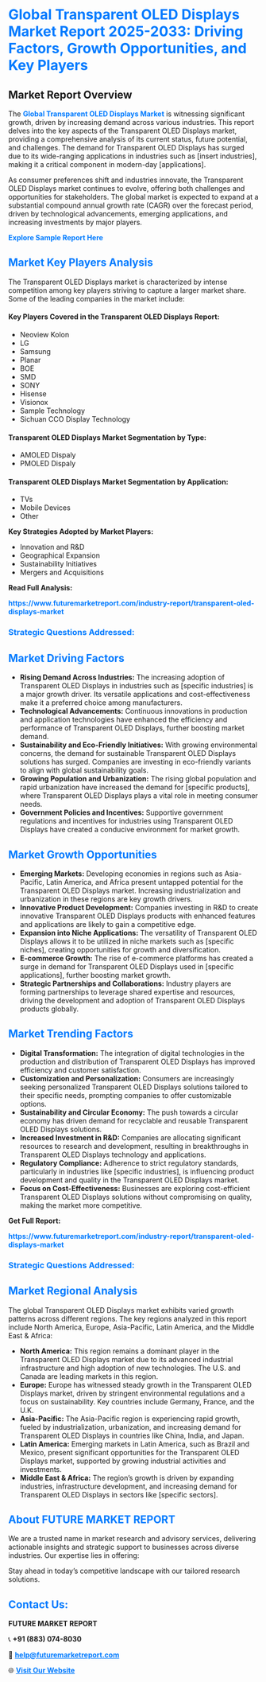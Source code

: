 <h1 style="color: #007BFF;">Global Transparent OLED Displays Market Report 2025-2033: Driving Factors, Growth Opportunities, and Key Players</h1>

<section id="overview">
<h2>Market Report Overview</h2>
<p>The <a href="https://www.futuremarketreport.com/industry-report/transparent-oled-displays-market" style="color: #007BFF; text-decoration: none;"><strong>Global Transparent OLED Displays Market</strong></a> is witnessing significant growth, driven by increasing demand across various industries. This report delves into the key aspects of the Transparent OLED Displays market, providing a comprehensive analysis of its current status, future potential, and challenges. The demand for Transparent OLED Displays has surged due to its wide-ranging applications in industries such as [insert industries], making it a critical component in modern-day [applications].</p>
<p>As consumer preferences shift and industries innovate, the Transparent OLED Displays market continues to evolve, offering both challenges and opportunities for stakeholders. The global market is expected to expand at a substantial compound annual growth rate (CAGR) over the forecast period, driven by technological advancements, emerging applications, and increasing investments by major players.</p>
</section>

<section id="overview">
<p><a href="https://www.futuremarketreport.com/request-sample/reportId=82544" style="color: #007BFF; text-decoration: none;"><strong>Explore Sample Report Here</strong></a></p>
</section>

<section id="key-players">
<h2 style="color: #007BFF;">Market Key Players Analysis</h2>
<p>The Transparent OLED Displays market is characterized by intense competition among key players striving to capture a larger market share. Some of the leading companies in the market include:</p>
<h4>Key Players Covered in the Transparent OLED Displays Report:</h4>
<ul><li>Neoview Kolon</li><li>LG</li><li>Samsung</li><li>Planar</li><li>BOE</li><li>SMD</li><li>SONY</li><li>Hisense</li><li>Visionox</li><li>Sample Technology</li><li>Sichuan CCO Display Technology</li></ul>
<h4>Transparent OLED Displays Market Segmentation by Type:</h4>
<ul><li>AMOLED Dispaly</li><li>PMOLED Dispaly</li></ul>

<h4>Transparent OLED Displays Market Segmentation by Application:</h4>
<ul><li>TVs</li><li>Mobile Devices</li><li>Other</li></ul>
<p><strong>Key Strategies Adopted by Market Players:</strong></p>
<ul>
<li>Innovation and R&D</li>
<li>Geographical Expansion</li>
<li>Sustainability Initiatives</li>
<li>Mergers and Acquisitions</li>
</ul>
</section>

<section>
<p><strong>Read Full Analysis: </strong></p><a href="https://www.futuremarketreport.com/industry-report/transparent-oled-displays-market" style="color: #007BFF; text-decoration: none;"><strong>https://www.futuremarketreport.com/industry-report/transparent-oled-displays-market</strong></a>
<h3 style="color: #007BFF;">Strategic Questions Addressed:</h3>
</section>

<section id="driving-factors">
<h2 style="color: #007BFF;">Market Driving Factors</h2>
<ul>
<li><strong>Rising Demand Across Industries:</strong> The increasing adoption of Transparent OLED Displays in industries such as [specific industries] is a major growth driver. Its versatile applications and cost-effectiveness make it a preferred choice among manufacturers.</li>
<li><strong>Technological Advancements:</strong> Continuous innovations in production and application technologies have enhanced the efficiency and performance of Transparent OLED Displays, further boosting market demand.</li>
<li><strong>Sustainability and Eco-Friendly Initiatives:</strong> With growing environmental concerns, the demand for sustainable Transparent OLED Displays solutions has surged. Companies are investing in eco-friendly variants to align with global sustainability goals.</li>
<li><strong>Growing Population and Urbanization:</strong> The rising global population and rapid urbanization have increased the demand for [specific products], where Transparent OLED Displays plays a vital role in meeting consumer needs.</li>
<li><strong>Government Policies and Incentives:</strong> Supportive government regulations and incentives for industries using Transparent OLED Displays have created a conducive environment for market growth.</li>
</ul>
</section>

<section id="growth-opportunities">
<h2 style="color: #007BFF;">Market Growth Opportunities</h2>
<ul>
<li><strong>Emerging Markets:</strong> Developing economies in regions such as Asia-Pacific, Latin America, and Africa present untapped potential for the Transparent OLED Displays market. Increasing industrialization and urbanization in these regions are key growth drivers.</li>
<li><strong>Innovative Product Development:</strong> Companies investing in R&D to create innovative Transparent OLED Displays products with enhanced features and applications are likely to gain a competitive edge.</li>
<li><strong>Expansion into Niche Applications:</strong> The versatility of Transparent OLED Displays allows it to be utilized in niche markets such as [specific niches], creating opportunities for growth and diversification.</li>
<li><strong>E-commerce Growth:</strong> The rise of e-commerce platforms has created a surge in demand for Transparent OLED Displays used in [specific applications], further boosting market growth.</li>
<li><strong>Strategic Partnerships and Collaborations:</strong> Industry players are forming partnerships to leverage shared expertise and resources, driving the development and adoption of Transparent OLED Displays products globally.</li>
</ul>
</section>

<section id="trending-factors">
<h2 style="color: #007BFF;">Market Trending Factors</h2>
<ul>
<li><strong>Digital Transformation:</strong> The integration of digital technologies in the production and distribution of Transparent OLED Displays has improved efficiency and customer satisfaction.</li>
<li><strong>Customization and Personalization:</strong> Consumers are increasingly seeking personalized Transparent OLED Displays solutions tailored to their specific needs, prompting companies to offer customizable options.</li>
<li><strong>Sustainability and Circular Economy:</strong> The push towards a circular economy has driven demand for recyclable and reusable Transparent OLED Displays solutions.</li>
<li><strong>Increased Investment in R&D:</strong> Companies are allocating significant resources to research and development, resulting in breakthroughs in Transparent OLED Displays technology and applications.</li>
<li><strong>Regulatory Compliance:</strong> Adherence to strict regulatory standards, particularly in industries like [specific industries], is influencing product development and quality in the Transparent OLED Displays market.</li>
<li><strong>Focus on Cost-Effectiveness:</strong> Businesses are exploring cost-efficient Transparent OLED Displays solutions without compromising on quality, making the market more competitive.</li>
</ul>
</section>

<section>
<p><strong>Get Full Report: </strong></p><a href="https://www.futuremarketreport.com/industry-report/transparent-oled-displays-market" style="color: #007BFF; text-decoration: none;"><strong>https://www.futuremarketreport.com/industry-report/transparent-oled-displays-market</strong></a>
<h3 style="color: #007BFF;">Strategic Questions Addressed:</h3>
</section>


<section id="regional-analysis">
<h2 style="color: #007BFF;">Market Regional Analysis</h2>
<p>The global Transparent OLED Displays market exhibits varied growth patterns across different regions. The key regions analyzed in this report include North America, Europe, Asia-Pacific, Latin America, and the Middle East & Africa:</p>
<ul>
<li><strong>North America:</strong> This region remains a dominant player in the Transparent OLED Displays market due to its advanced industrial infrastructure and high adoption of new technologies. The U.S. and Canada are leading markets in this region.</li>
<li><strong>Europe:</strong> Europe has witnessed steady growth in the Transparent OLED Displays market, driven by stringent environmental regulations and a focus on sustainability. Key countries include Germany, France, and the U.K.</li>
<li><strong>Asia-Pacific:</strong> The Asia-Pacific region is experiencing rapid growth, fueled by industrialization, urbanization, and increasing demand for Transparent OLED Displays in countries like China, India, and Japan.</li>
<li><strong>Latin America:</strong> Emerging markets in Latin America, such as Brazil and Mexico, present significant opportunities for the Transparent OLED Displays market, supported by growing industrial activities and investments.</li>
<li><strong>Middle East & Africa:</strong> The region’s growth is driven by expanding industries, infrastructure development, and increasing demand for Transparent OLED Displays in sectors like [specific sectors].</li>
</ul>
</section>

<footer>
<h2 style="color: #007BFF;">About FUTURE MARKET REPORT</h2>
<p>We are a trusted name in market research and advisory services, delivering actionable insights and strategic support to businesses across diverse industries. Our expertise lies in offering:</p>

<p>Stay ahead in today’s competitive landscape with our tailored research solutions.</p>

<h2 style="color: #007BFF;">Contact Us:</h2>
<p><strong>FUTURE MARKET REPORT</strong></p>
<p>📞 <strong>+91 (883) 074-8030</strong></p>
<p>📧 <strong><a href="mailto:help@futuremarketreport.com" style="color: #007BFF;">help@futuremarketreport.com</a></strong></p>
<p>🌐 <strong><a href="https://www.futuremarketreport.com/" style="color: #007BFF;">Visit Our Website</a></strong></p>
</footer>